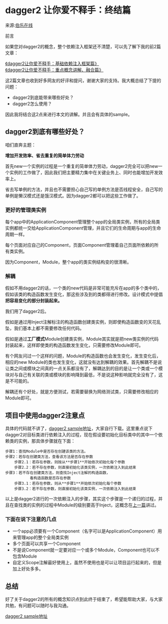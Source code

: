 # dagger2 让你爱不释手：终结篇

来源:[伯乐在线](http://android.jobbole.com/82705/)

前言

如果您对dagger2的概念，整个依赖注入框架还不清楚，可以先了解下我的前2篇文章：

[《dagger2让你爱不释手：基础依赖注入框架篇》](http://android.jobbole.com/82694/)<br/>
[《dagger2让你爱不释手：重点概念讲解、融合篇》](http://android.jobbole.com/82704/)

这2篇文章也收到好多网友的好评和提问，谢谢大家的支持。我大概总结了下提的问题：

* dagger2到底能带来哪些好处？
* dagger2怎么使用？

因此我将结合这2点来进行本文的讲解。并且会有具体的sample。

## dagger2到底有哪些好处？

咱们直奔主题：

**增加开发效率、省去重复的简单体力劳动**

首先new一个实例的过程是一个重复的简单体力劳动，dagger2完全可以把new一个实例的工作做了，因此我们把主要精力集中在关键业务上、同时也能增加开发效率上。

省去写单例的方法，并且也不需要担心自己写的单例方法是否线程安全，自己写的单例是懒汉模式还是饿汉模式。因为dagger2都可以把这些工作做了。

### 更好的管理类实例

每个app中的ApplicationComponent管理整个app的全局类实例，所有的全局类实例都统一交给ApplicationComponent管理，并且它们的生命周期与app的生命周期一样。

每个页面对应自己的Component，页面Component管理着自己页面所依赖的所有类实例。

因为Component，Module，整个app的类实例结构变的很清晰。

### 解耦

假如不用dagger2的话，一个类的new代码是非常可能充斥在app的多个类中的，假如该类的构造函数发生变化，那这些涉及到的类都得进行修改。设计模式中提倡**把容易变化的部分封装起来。**

我们用了dagger2后。

假如是通过用Inject注解标注的构造函数创建类实例，则即使构造函数变的天花乱坠，我们基本上都不需要修改任何代码。

假如是通过**工厂模式**Module创建类实例，Module其实就是把new类实例的代码封装起来，这样即使类的构造函数发生变化，只需要修改Module即可。

有个网友问过一个这样的问题，Module的构造函数也会发生变化，发生变化后，相应的new Module的类也发生变化，这就没有达到解耦的效果。首先解耦不是说让类之间或模块之间真的一点关系都没有了，解耦达到的目的是让一个类或一个模块对与自己有关联的类或模块的影响降到最低，不是说这种影响就完全没有了，这是不可能的。

解耦还有个好处，就是方便测试，若需要替换为网络测试类，只需要修改相应的Module即可。

## 项目中使用dagger2注意点

具体的代码就不讲了，[dagger2 sample地址](https://github.com/niuxiaowei/Dagger2Sample.git)，大家自行下载。这里重点说下dagger2对目标类进行依赖注入的过程，现在假设要初始化目标类中的其中一个依赖类的实例，那具体步骤就在下面：

```
步骤1：查找Module中是否存在创建该类的方法。
步骤2：若存在创建类方法，查看该方法是否存在参数
    步骤2.1：若存在参数，则按从**步骤1**开始依次初始化每个参数
    步骤2.2：若不存在参数，则直接初始化该类实例，一次依赖注入到此结束
步骤3：若不存在创建类方法，则查找Inject注解的构造函数，
           看构造函数是否存在参数
    步骤3.1：若存在参数，则从**步骤1**开始依次初始化每个参数
    步骤3.2：若不存在参数，则直接初始化该类实例，一次依赖注入到此结束
```

以上是dagger2进行的一次依赖注入的步骤，其实这个步骤是一个递归的过程，并且在查找类的实例的过程中Module的级别要高于Inject，这概念在[上一篇](http://android.jobbole.com/82704/)讲过。

### 下面在说下注意的几点

* 一个app必须要有一个Component（名字可以是ApplicationComponent）用来管理app的整个全局类实例
* 多个页面可以共享一个Component
* 不是说Component就一定要对应一个或多个Module，Component也可以不包含Module
* 自定义Scope注解最好使用上，虽然不使用也是可以让项目运行起来的，但是加上好处多多。

## 总结

好了关于dagger2的所有的概念知识点到此终于结束了，希望能帮助大家，与大家共勉，有问题可以随时与我沟通。

[dagger2 sample地址](https://github.com/niuxiaowei/Dagger2Sample.git)